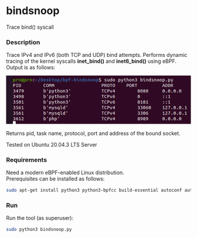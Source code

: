 # bindsnoop

Trace bind() syscall

### Description

Trace IPv4 and IPv6 (both TCP and UDP) bind attempts. Performs dynamic tracing of the kernel syscalls **inet_bind()** and **inet6_bind()** using eBPF.
\
Output is as follows:

![](img/usage-example.png)

Returns pid, task name, protocol, port and address of the bound socket.

Tested on Ubuntu 20.04.3 LTS Server

### Requirements

Need a modern eBPF-enabled Linux distribution.  
Prerequisites can be installed as follows:
```sh
sudo apt-get install python3 python3-bpfcc build-essential autoconf automake autogen libjson-c-dev pkg-config libzmq3-dev libcurl4-openssl-dev libbpfcc-dev
```
### Run

Run the tool (as superuser):
```sh
sudo python3 bindsnoop.py
```
